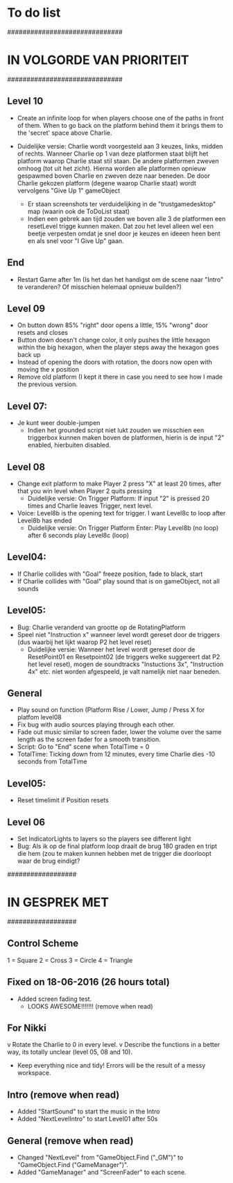 # To do list


##############################
# IN VOLGORDE VAN PRIORITEIT #
##############################


## Level 10
- Create an infinite loop for when players choose one of the paths in front of them. When to go back on the platform behind them it brings them to the 'secret' space above Charlie.

- Duidelijke versie: Charlie wordt voorgesteld aan 3 keuzes, links, midden of rechts. Wanneer Charlie op 1 van deze platformen staat blijft het platform waarop Charlie staat stil staan. De andere platformen zweven omhoog (tot uit het zicht). Hierna worden alle platformen opnieuw gespawmed boven Charlie en zweven deze naar beneden. De door Charlie gekozen platform (degene waarop Charlie staat) wordt vervolgens "Give Up 1" gameObject
	- Er staan screenshots ter verduidelijking in de "trustgamedesktop" map (waarin ook de ToDoList staat)
	- Indien een gebrek aan tijd zouden we boven alle 3 de platformen een resetLevel trigge kunnen maken. Dat zou het level alleen wel een beetje verpesten omdat je snel door je keuzes en ideeen heen bent en als snel voor "I Give Up" gaan.
	
## End
- Restart Game after 1m (Is het dan het handigst om de scene naar "Intro" te veranderen? Of misschien helemaal opnieuw builden?)

## Level 09
- On button down 85% "right" door opens a little, 15% "wrong" door resets and closes
- Button down doesn't change color, it only pushes the little hexagon within the big hexagon, when the player steps away the hexagon goes back up
- Instead of opening the doors with rotation, the doors now open with moving the x position
- Remove old platform (I kept it there in case you need to see how I made the previous version.

## Level 07:
- Je kunt weer double-jumpen
	- Indien het grounded script niet lukt zouden we misschien een triggerbox kunnen maken boven de platformen, hierin is de input "2" enabled, hierbuiten disabled.

## Level 08
- Change exit platform to make Player 2 press "X" at least 20 times, after that you win level when Player 2 quits pressing
	- Duidelijke versie: On Trigger Platform: If input "2" is pressed 20 times and Charlie leaves Trigger, next level. 
- Voice: Level8b is the opening text for trigger. I want Level8c to loop after Level8b has ended
	- Duidelijke versie: On Trigger Platform Enter: Play Level8b (no loop) after 6 seconds play Level8c (loop)

## Level04:
- If Charlie collides with "Goal" freeze position, fade to black, start
- If Charlie collides with "Goal" play sound that is on gameObject, not all sounds

## Level05:
- Bug: Charlie veranderd van grootte op de RotatingPlatform
- Speel niet "Instruction x" wanneer level wordt gereset door de triggers (dus waarbij het lijkt waarop P2 het level reset)
	- Duidelijke versie: Wanneer het level wordt gereset door de ResetPoint01 en Resetpoint02 (de triggers welke suggereert dat P2 het level reset), mogen de soundtracks "Instuctions 3x", "Instruction 4x" etc. niet worden afgespeeld, je valt namelijk niet naar beneden.

## General
- Play sound on function (Platform Rise / Lower, Jump / Press X for platfom level08
- Fix bug with audio sources playing through each other.
- Fade out music similar to screen fader, lower the volume over the same length as the screen fader for a smooth transition.
- Script: Go to "End" scene when TotalTime = 0
- TotalTime: Ticking down from 12 minutes, every time Charlie dies -10 seconds from TotalTime

## Level05:
- Reset timelimit if Position resets

## Level 06
- Set IndicatorLights to layers so the players see different light
- Bug: Als ik op de final platform loop draait de brug 180 graden en tript die hem (zou te maken kunnen hebben met de trigger die doorloopt waar de brug eindigt?


##################
# IN GESPREK MET #
##################


## Control Scheme
1 = Square
2 = Cross
3 = Circle
4 = Triangle

## Fixed on 18-06-2016 (26 hours total)
- Added screen fading test.
	- LOOKS AWESOME!!!!!!! (remove when read)

## For Nikki
v Rotate the Charlie to 0 in every level.
v Describe the functions in a better way, its totally unclear (level 05, 08 and 10).
- Keep everything nice and tidy! Errors will be the result of a messy workspace.

## Intro (remove when read)
- Added "StartSound" to start the music in the Intro
- Added "NextLevelIntro" to start Level01 after 50s

## General (remove when read)
- Changed "NextLevel" from "GameObject.Find ("_GM")" to "GameObject.Find ("GameManager")".
- Added "GameManager" and "ScreenFader" to each scene.
